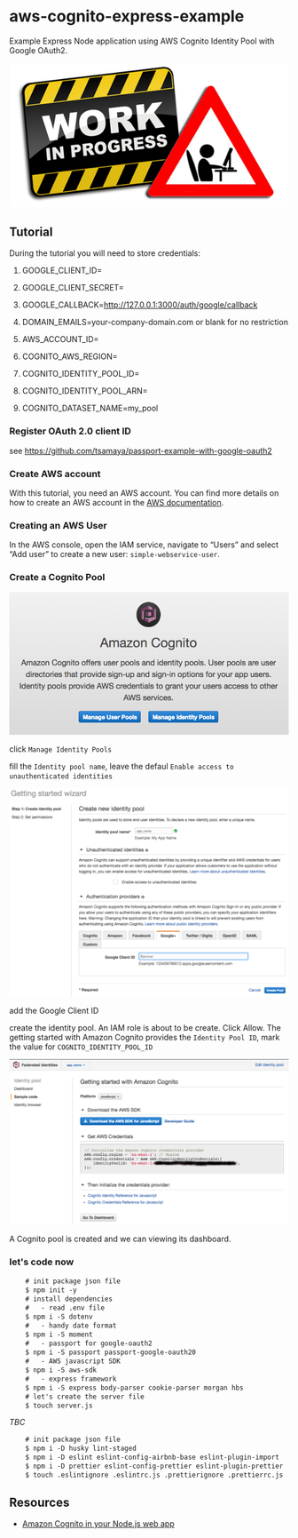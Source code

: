 # aws-cognito-express-example

Example Express Node application using AWS Cognito Identity Pool with Google OAuth2.

![work in progress](resources/wip.png)

## Tutorial

During the tutorial you will need to store credentials:

1.  GOOGLE_CLIENT_ID=
1.  GOOGLE_CLIENT_SECRET=
1.  GOOGLE_CALLBACK=http://127.0.0.1:3000/auth/google/callback
1.  DOMAIN_EMAILS=your-company-domain.com or blank for no restriction

1.  AWS_ACCOUNT_ID=
1.  COGNITO_AWS_REGION=
1.  COGNITO_IDENTITY_POOL_ID=

1.  COGNITO_IDENTITY_POOL_ARN=
1.  COGNITO_DATASET_NAME=my_pool

### Register OAuth 2.0 client ID

see https://github.com/tsamaya/passport-example-with-google-oauth2

### Create AWS account

With this tutorial, you need an AWS account. You can find more details on how to create an AWS account in the [AWS documentation]().

### Creating an AWS User

In the AWS console, open the IAM service, navigate to “Users” and select “Add user” to create a new user: `simple-webservice-user`.

### Create a Cognito Pool

![amazon cognito](resources/amazon-cognito-splah.png)

click `Manage Identity Pools`

fill the `Identity pool name`, leave the defaul `Enable access to unauthenticated identities`

![identity pool](resources/aws-cognito-identitypool.png)

add the Google Client ID

create the identity pool. An IAM role is about to be create. Click Allow. The getting started with Amazon Cognito provides the `Identity Pool ID`, mark the value for `COGNITO_IDENTITY_POOL_ID`

![identity pool](resources/aws-identity-pool-ID-js.png)

A Cognito pool is created and we can viewing its dashboard.

### let's code now

```shell
    # init package json file
    $ npm init -y
    # install dependencies
    #   - read .env file
    $ npm i -S dotenv
    #   - handy date format
    $ npm i -S moment
    #   - passport for google-oauth2
    $ npm i -S passport passport-google-oauth20
    #   - AWS javascript SDK
    $ npm i -S aws-sdk
    #   - express framework
    $ npm i -S express body-parser cookie-parser morgan hbs
    # let's create the server file
    $ touch server.js
```

_TBC_

```shell
    # init package json file
    $ npm i -D husky lint-staged
    $ npm i -D eslint eslint-config-airbnb-base eslint-plugin-import
    $ npm i -D prettier eslint-config-prettier eslint-plugin-prettier
    $ touch .eslintignore .eslintrc.js .prettierignore .prettierrc.js
```

## Resources

- [Amazon Cognito in your Node.js web app](https://aws.amazon.com/blogs/mobile/amazon-cognito-in-your-node-js-web-app/)
